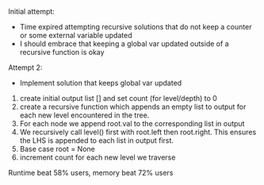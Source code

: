 Initial attempt:

- Time expired attempting recursive solutions that do not keep a counter or some external variable updated
- I should embrace that keeping a global var updated outside of a recursive function is okay

Attempt 2:

- Implement solution that keeps global var updated

1. create initial output list [] and set count (for level/depth) to 0
2. create a recursive function which appends an empty list to output for each new level encountered in the tree.
3. For each node we append root.val to the corresponding list in output
4. We recursively call level() first with root.left then root.right. This ensures the LHS is appended to each list in output first.
5. Base case root = None
6. increment count for each new level we traverse


Runtime beat 58% users, memory beat 72% users